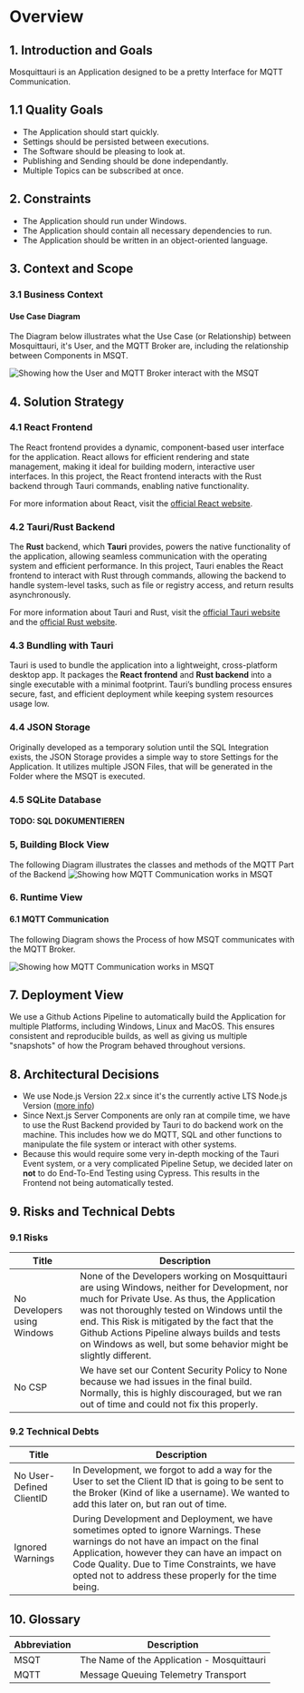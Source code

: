 # Overview

## 1. Introduction and Goals

Mosquittauri is an Application designed to be a pretty Interface for MQTT Communication.

## 1.1 Quality Goals

- The Application should start quickly.
- Settings should be persisted between executions.
- The Software should be pleasing to look at.
- Publishing and Sending should be done independantly.
- Multiple Topics can be subscribed at once.

## 2. Constraints

- The Application should run under Windows.
- The Application should contain all necessary dependencies to run.
- The Application should be written in an object-oriented language.

## 3. Context and Scope

### 3.1 Business Context

#### Use Case Diagram

The Diagram below illustrates what the Use Case (or Relationship) between Mosquittauri, it's User, and the MQTT Broker are, including the relationship between Components in MSQT.

![Showing how the User and MQTT Broker interact with the MSQT](MSQT_Use_Case_Diagram.drawio.png)

## 4. Solution Strategy

### 4.1 React Frontend

The React frontend provides a dynamic, component-based user interface for the application. React allows for efficient rendering and state management, making it ideal for building modern, interactive user interfaces. In this project, the React frontend interacts with the Rust backend through Tauri commands, enabling native functionality.

For more information about React, visit the [official React website](https://reactjs.org/).

### 4.2 Tauri/Rust Backend

The **Rust** backend, which **Tauri** provides, powers the native functionality of the application, allowing seamless communication with the operating system and efficient performance. In this project, Tauri enables the React frontend to interact with Rust through commands, allowing the backend to handle system-level tasks, such as file or registry access, and return results asynchronously.

For more information about Tauri and Rust, visit the [official Tauri website](https://tauri.app/) and the [official Rust website](https://www.rust-lang.org/).

### 4.3 Bundling with Tauri

Tauri is used to bundle the application into a lightweight, cross-platform desktop app. It packages the **React frontend** and **Rust backend** into a single executable with a minimal footprint. Tauri’s bundling process ensures secure, fast, and efficient deployment while keeping system resources usage low.

### 4.4 JSON Storage

Originally developed as a temporary solution until the SQL Integration exists, the JSON Storage provides a simple way to store Settings for the Application. It utilizes multiple JSON Files, that will be generated in the Folder where the MSQT is executed.

### 4.5 SQLite Database

#### TODO: SQL DOKUMENTIEREN

### 5, Building Block View

The following Diagram illustrates the classes and methods of the MQTT Part of the Backend
![Showing how MQTT Communication works in MSQT](classes.svg)

### 6. Runtime View

#### 6.1 MQTT Communication

The following Diagram shows the Process of how MSQT communicates with the MQTT Broker.

![Showing how MQTT Communication works in MSQT](sequence.svg)

## 7. Deployment View

We use a Github Actions Pipeline to automatically build the Application for multiple Platforms, including Windows, Linux and MacOS. This ensures consistent and reproducible builds, as well as giving us multiple "snapshots" of how the Program behaved throughout versions.

## 8. Architectural Decisions

- We use Node.js Version 22.x since it's the currently active LTS Node.js Version ([more info](https://nodejs.org/en/about/previous-releases))
- Since Next.js Server Components are only ran at compile time, we have to use the Rust Backend provided by Tauri to do backend work on the machine. This includes how we do MQTT, SQL and other functions to manipulate the file system or interact with other systems.
- Because this would require some very in-depth mocking of the Tauri Event system, or a very complicated Pipeline Setup, we decided later on **not** to do End-To-End Testing using Cypress. This results in the Frontend not being automatically tested.

## 9. Risks and Technical Debts

### 9.1 Risks

| Title                       | Description                                                                                                                                                                                                                                                                                                                                                      |
| --------------------------- | ---------------------------------------------------------------------------------------------------------------------------------------------------------------------------------------------------------------------------------------------------------------------------------------------------------------------------------------------------------------- |
| No Developers using Windows | None of the Developers working on Mosquittauri are using Windows, neither for Development, nor much for Private Use. As thus, the Application was not thoroughly tested on Windows until the end. This Risk is mitigated by the fact that the Github Actions Pipeline always builds and tests on Windows as well, but some behavior might be slightly different. |
| No CSP                      | We have set our Content Security Policy to None because we had issues in the final build. Normally, this is highly discouraged, but we ran out of time and could not fix this properly.                                                                                                                                                                          |

### 9.2 Technical Debts

| Title                    | Description                                                                                                                                                                                                                                                                             |
| ------------------------ | --------------------------------------------------------------------------------------------------------------------------------------------------------------------------------------------------------------------------------------------------------------------------------------- |
| No User-Defined ClientID | In Development, we forgot to add a way for the User to set the Client ID that is going to be sent to the Broker (Kind of like a username). We wanted to add this later on, but ran out of time.                                                                                         |
| Ignored Warnings         | During Development and Deployment, we have sometimes opted to ignore Warnings. These warnings do not have an impact on the final Application, however they can have an impact on Code Quality. Due to Time Constraints, we have opted not to address these properly for the time being. |

## 10. Glossary

| Abbreviation | Description                                |
| ------------ | ------------------------------------------ |
| MSQT         | The Name of the Application - Mosquittauri |
| MQTT         | Message Queuing Telemetry Transport        |
